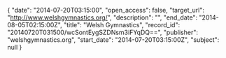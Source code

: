 {
  "date": "2014-07-20T03:15:00", 
  "open_access": false, 
  "target_url": "http://www.welshgymnastics.org/", 
  "description": "", 
  "end_date": "2014-08-05T02:15:00Z", 
  "title": "Welsh Gymnastics", 
  "record_id": "20140720T031500/wcSontEygSZDNsm3iFYqDQ==", 
  "publisher": "welshgymnastics.org", 
  "start_date": "2014-07-20T03:15:00Z", 
  "subject": null
}

